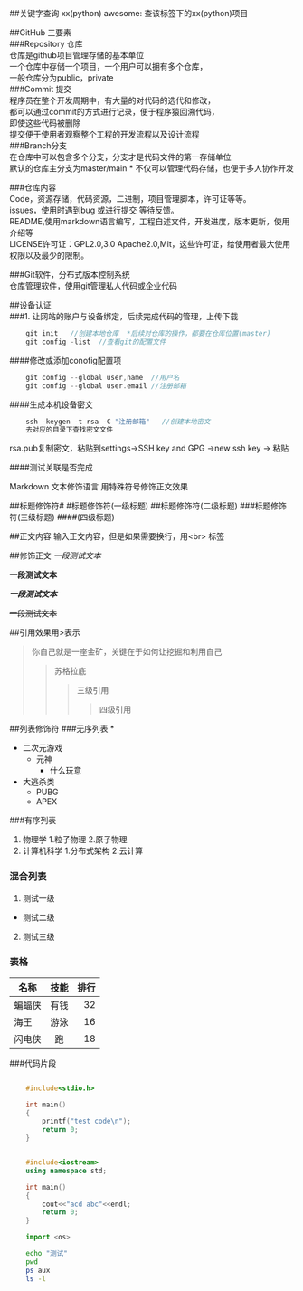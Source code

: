 ##关键字查询
xx(python) awesome: 查该标签下的xx(python)项目<br>


##GitHub 三要素 <br>
###Repository 仓库<br>
	仓库是github项目管理存储的基本单位<br>
	一个仓库中存储一个项目，一个用户可以拥有多个仓库，<br>
	一般仓库分为public，private<br>
###Commit 提交 <br>
	程序员在整个开发周期中，有大量的对代码的选代和修改，<br>
	都可以通过commit的方式进行记录，便于程序猿回溯代码，<br>
	即使这些代码被删除<br>
	提交便于使用者观察整个工程的开发流程以及设计流程<br>
###Branch分支<br>
	在仓库中可以包含多个分支，分支才是代码文件的第一存储单位<br>
	默认的仓库主分支为master/main * 不仅可以管理代码存储，也便于多人协作开发
<br>

###仓库内容<br>
Code，资源存储，代码资源，二进制，项目管理脚本，许可证等等。<br>
issues，使用时遇到bug 或进行提交 等待反馈。<br>
README,使用markdown语言编写，工程自述文件，开发进度，版本更新，使用介绍等<br>
LICENSE许可证：GPL2.0,3.0 Apache2.0,Mit，这些许可证，给使用者最大使用权限以及最少的限制。<br>

###Git软件，分布式版本控制系统<br>
仓库管理软件，使用git管理私人代码或企业代码<br>
 
##设备认证<br>
###1. 让网站的账户与设备绑定，后续完成代码的管理，上传下载<br>
```c
	git init   //创建本地仓库  *后续对仓库的操作，都要在仓库位置(master)
	git config -list  //查看git的配置文件

```
####修改或添加conofig配置项
```c
	git config --global user,name  //用户名
	git config --global user.email //注册邮箱
```
####生成本机设备密文
```c
	ssh -keygen -t rsa -C "注册邮箱"   //创建本地密文 
	去对应的目录下查找密文文件
```
rsa.pub复制密文，粘贴到settings->SSH key and GPG ->new ssh key -> 粘贴



####测试关联是否完成




Markdown 文本修饰语言 用特殊符号修饰正文效果<br>

##标题修饰符\#
#标题修饰符(一级标题)
##标题修饰符(二级标题)
###标题修饰符(三级标题)
####(四级标题)

##正文内容
  输入正文内容，但是如果需要换行，用\<br\> 标签

##修饰正文
  *一段测试文本*

  **一段测试文本**

  ***一段测试文本***

  ~~一段测试文本~~

##引用效果用\>表示
>你自己就是一座金矿，关键在于如何让挖掘和利用自己
>>苏格拉底
>>>三级引用
>>>>四级引用

##列表修饰符
###无序列表 \*
* 二次元游戏
  * 元神
    * 什么玩意
* 大逃杀类
  * PUBG
  * APEX

###有序列表
1. 物理学
  1.粒子物理
  2.原子物理
2. 计算机科学
  1.分布式架构
  2.云计算

### 混合列表
1. 测试一级
  * 测试二级
  2. 测试三级

### 表格
名称|技能|排行
--|:--:|--:
蝙蝠侠|有钱|32
海王|游泳|16
闪电侠|跑|18

###代码片段
```c

	#include<stdio.h>

	int main()
	{
		printf("test code\n");
		return 0;
	}

```

```cpp

	#include<iostream>
	using namespace std;

	int main()
	{
		cout<<"acd abc"<<endl;
		return 0;
	}
```

```python
	import <os>
```

```bash
	echo "测试"
	pwd
	ps aux
	ls -l
```





